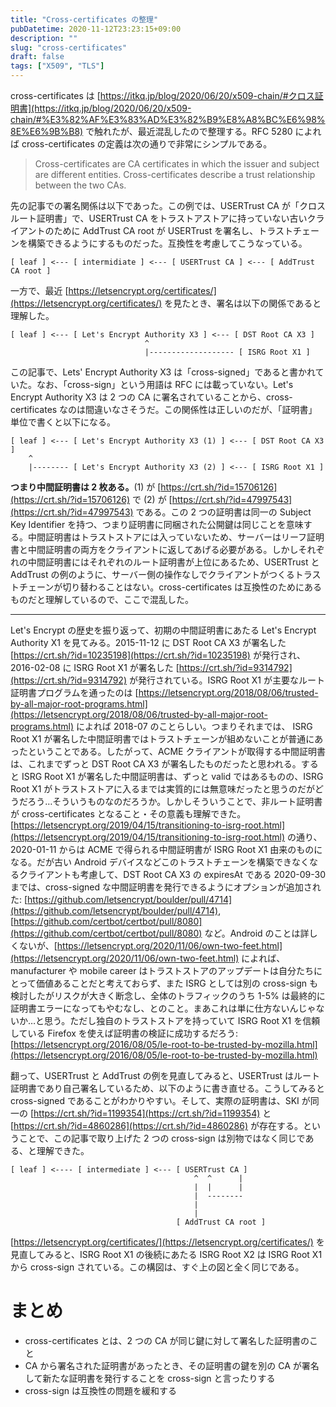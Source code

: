 ```yaml
---
title: "Cross-certificates の整理"
pubDatetime: 2020-11-12T23:23:15+09:00
description: ""
slug: "cross-certificates"
draft: false
tags: ["X509", "TLS"]
---
```


cross-certificates は [https://itkq.jp/blog/2020/06/20/x509-chain/#クロス証明書](https://itkq.jp/blog/2020/06/20/x509-chain/#%E3%82%AF%E3%83%AD%E3%82%B9%E8%A8%BC%E6%98%8E%E6%9B%B8) で触れたが、最近混乱したので整理する。RFC 5280 によれば cross-certificates の定義は次の通りで非常にシンプルである。

> Cross-certificates are CA certificates in which the issuer and subject are different entities. Cross-certificates describe a trust relationship between
the two CAs.

先の記事での署名関係は以下であった。この例では、USERTrust CA が「クロスルート証明書」で、USERTrust CA をトラストアストアに持っていない古いクライアントのために AddTrust CA root が USERTrust を署名し、トラストチェーンを構築できるようにするものだった。互換性を考慮してこうなっている。

<!--more-->

```
[ leaf ] <--- [ intermidiate ] <--- [ USERTrust CA ] <--- [ AddTrust CA root ]
```

一方で、最近 [https://letsencrypt.org/certificates/](https://letsencrypt.org/certificates/) を見たとき、署名は以下の関係であると理解した。

```
[ leaf ] <--- [ Let's Encrypt Authority X3 ] <--- [ DST Root CA X3 ]
                              ^
                              |------------------- [ ISRG Root X1 ]
```

この記事で、Lets' Encrypt Authority X3 は「cross-signed」であると書かれていた。なお、「cross-sign」という用語は RFC には載っていない。Let's Encrypt Authority X3 は 2 つの CA に署名されていることから、cross-certificates なのは間違いなさそうだ。この関係性は正しいのだが、「証明書」単位で書くと以下になる。

```
[ leaf ] <--- [ Let's Encrypt Authority X3 (1) ] <--- [ DST Root CA X3 ]
    ^
    |-------- [ Let's Encrypt Authority X3 (2) ] <--- [ ISRG Root X1 ]
```

**つまり中間証明書は 2 枚ある。**(1) が [https://crt.sh/?id=15706126](https://crt.sh/?id=15706126) で (2) が [https://crt.sh/?id=47997543](https://crt.sh/?id=47997543) である。この 2 つの証明書は同一の Subject Key Identifier を持つ、つまり証明書に同梱された公開鍵は同じことを意味する。中間証明書はトラストストアには入っていないため、サーバーはリーフ証明書と中間証明書の両方をクライアントに返してあげる必要がある。しかしそれぞれの中間証明書にはそれぞれのルート証明書が上位にあるため、USERTrust と AddTrust の例のように、サーバー側の操作なしでクライアントがつくるトラストチェーンが切り替わることはない。cross-certificates は互換性のためにあるものだと理解しているので、ここで混乱した。

---

Let's Encrypt の歴史を振り返って、初期の中間証明書にあたる Let's Encrypt Authority X1 を見てみる。2015-11-12 に DST Root CA X3 が署名した [https://crt.sh/?id=10235198](https://crt.sh/?id=10235198) が発行され、2016-02-08 に ISRG Root X1 が署名した [https://crt.sh/?id=9314792](https://crt.sh/?id=9314792) が発行されている。ISRG Root X1 が主要なルート証明書プログラムを通ったのは [https://letsencrypt.org/2018/08/06/trusted-by-all-major-root-programs.html](https://letsencrypt.org/2018/08/06/trusted-by-all-major-root-programs.html) によれば 2018-07 のことらしい。つまりそれまでは、 ISRG Root X1 が署名した中間証明書ではトラストチェーンが組めないことが普通にあったということである。したがって、ACME クライアントが取得する中間証明書は、これまでずっと DST Root CA X3 が署名したものだったと思われる。すると ISRG Root X1 が署名した中間証明書は、ずっと valid ではあるものの、ISRG Root X1 がトラストストアに入るまでは実質的には無意味だったと思うのだがどうだろう…そういうものなのだろうか。しかしそういうことで、非ルート証明書が cross-certificates となること・その意義も理解できた。[https://letsencrypt.org/2019/04/15/transitioning-to-isrg-root.html](https://letsencrypt.org/2019/04/15/transitioning-to-isrg-root.html) の通り、2020-01-11 からは ACME で得られる中間証明書が ISRG Root X1 由来のものになる。だが古い Android デバイスなどこのトラストチェーンを構築できなくなるクライアントも考慮して、DST Root CA X3 の expiresAt である 2020-09-30 までは、cross-signed な中間証明書を発行できるようにオプションが追加された: [https://github.com/letsencrypt/boulder/pull/4714](https://github.com/letsencrypt/boulder/pull/4714), [https://github.com/certbot/certbot/pull/8080](https://github.com/certbot/certbot/pull/8080) など。Android のことは詳しくないが、[https://letsencrypt.org/2020/11/06/own-two-feet.html](https://letsencrypt.org/2020/11/06/own-two-feet.html) によれば、manufacturer や mobile career はトラストストアのアップデートは自分たちにとって価値あることだと考えておらず、また ISRG としては別の cross-sign も検討したがリスクが大きく断念し、全体のトラフィックのうち 1-5% は最終的に証明書エラーになってもやむなし、とのこと。まあこれは単に仕方ないんじゃないか…と思う。ただし独自のトラストストアを持っていて ISRG Root X1 を信頼している Firefox を使えば証明書の検証に成功するだろう: [https://letsencrypt.org/2016/08/05/le-root-to-be-trusted-by-mozilla.html](https://letsencrypt.org/2016/08/05/le-root-to-be-trusted-by-mozilla.html)

翻って、USERTrust と AddTrust の例を見直してみると、USERTrust はルート証明書であり自己署名しているため、以下のように書き直せる。こうしてみると cross-signed であることがわかりやすい。そして、実際の証明書は、SKI が同一の [https://crt.sh/?id=1199354](https://crt.sh/?id=1199354) と [https://crt.sh/?id=4860286](https://crt.sh/?id=4860286) が存在する。ということで、この記事で取り上げた 2 つの cross-sign は別物ではなく同じである、と理解できた。

```
[ leaf ] <---- [ intermediate ] <--- [ USERTrust CA ]
                                         ^  ^      |
                                         |  |      |
                                         |  --------
                                         |
                                         |
                                     [ AddTrust CA root ]
```

[https://letsencrypt.org/certificates/](https://letsencrypt.org/certificates/) を見直してみると、ISRG Root X1 の後続にあたる ISRG Root X2 は ISRG Root X1 から cross-sign されている。この構図は、すぐ上の図と全く同じである。

# まとめ

- cross-certificates とは、2 つの CA が同じ鍵に対して署名した証明書のこと
- CA から署名された証明書があったとき、その証明書の鍵を別の CA が署名して新たな証明書を発行することを cross-sign と言ったりする
- cross-sign は互換性の問題を緩和する
